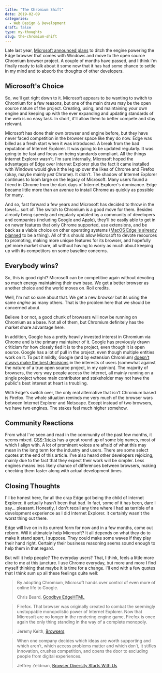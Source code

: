 ```yaml
---
title: "The Chromium Shift"
date: 2019-02-09
categories:
  - Web Design & Development
draft: false
type: my-thoughts
slug: the-chromium-shift
---
```


Late last year, [Microsoft announced plans](https://www.windowscentral.com/microsoft-building-chromium-powered-web-browser-windows-10) to ditch the engine powering the Edge browser that comes with Windows and move to the open source Chromium browser project. A couple of months have passed, and I think I'm finally ready to talk about it some now that it has had some chance to settle in my mind and to absorb the thoughts of other developers.

## Microsoft's Choice

So, we'll get right down to it. Microsoft appears to be wanting to switch to Chromium for a few reasons, but one of the main draws may be the open source nature of the project. Creating, using, and maintaining your own engine and keeping up with the ever expanding and updating standards of the web is no easy task. In short, it'll allow them to better compete and stay relevant.

Microsoft has done their own browser and engine before, but they have never faced competition in the browser space like they do now. Edge was billed as a fresh start when it was introduced. A break from the bad reputation of Internet Explorer. It was going to be updated regularly. It was going to be fast and focus on being standards compliant. All the things Internet Explorer wasn't. I'm sure internally, Microsoft hoped the advantages of Edge over Internet Explorer plus the fact it came installed with Windows would give it the leg up over the likes of Chrome and Firefox (okay, maybe mainly _just_ Chrome). It didn't. The shadow of Internet Explorer continues to loom large on the legacy of Microsoft. Many users found a friend in Chrome from the dark days of Internet Explorer's dominance. Edge became little more than an avenue to install Chrome as quickly as possible for many.

And so, fast forward a few years and Microsoft has decided to throw in the towel... sort of. The switch to Chromium is a good move for them. Besides already being speedy and regularly updated by a community of developers and companies (including Google and Apple), they'll be easily able to get in on newer features that only Chrome supported, use extensions, and be back as a viable choice on other operating systems ([MacOS Edge is already planned](https://www.theverge.com/2018/12/6/18128648/microsoft-edge-chrome-chromium-browser-changes) to be a thing). All of this should allow Microsoft to devote resources to promoting, making more unique features for its browser, and hopefully get more market share, all without having to worry as much about keeping up with its competitors on some baseline concerns.

## Everybody wins?

So, this is good right? Microsoft can be competitive again without devoting so much energy maintaining their own base. We get a better browser as another choice and the world moves on. Roll credits.

Well, I'm not so sure about that. We get a new _browser_ but its using the same _engine_ as many others. That is the problem here that we should be concerned about.

Believe it or not, a good chunk of browsers will now be running on Chromium as a base. Not all of them, but Chromium definitely has the market share advantage here.

In addition, Google has a pretty heavily invested interest in Chromium via Chrome and is the primary maintainer of it. Google has previously drawn criticism for how closely tied it is to the project, even though it is open source. Google has a lot of pull in the project, even though multiple entities work on it. To put it mildly, Google (and by extension Chromium) [doesn't always make the best decisions](https://jmcdsn.com/my-thoughts/is-chrome-the-new-ie/) in the interests of users (somewhat against the nature of a true open source project, in my opinion). The majority of browsers, the very way people access the internet, all mainly running on a single project whose main contributor and stakeholder may not have the public's best interest at heart is troubling.

With Edge's switch over, the only real alternative that isn't Chromium based is Firefox. The whole situation reminds me very much of the browser wars between Internet Explorer and Netscape. Except instead of two browsers, we have two engines. The stakes feel much higher somehow.

## Community Reactions

From what I've seen and read in the community of the past few months, it seems mixed. [CSS-Tricks](https://css-tricks.com/browser-diversity-commentary-regarding-the-edge-news/) has a great round up of some big names, most of which I align with. A lot of prominent voices are afraid of what this may mean in the long term for the industry and users. There are some select quotes at the end of this article. I've also heard other developers rejoicing, mainly due to the fact that they expect their work will be simpler. Less engines means less likely chance of differences between browsers, making checking them faster along with actual development times.

## Closing Thoughts

I'll be honest here, for all the crap Edge got being the child of Internet Explorer, it actually hasn't been that bad. In fact, some of it has been, dare I say... pleasant. Honestly, I don't recall any time where I had as terrible of a development experience as I did Internet Explorer. It certainly wasn't the worst thing out there.

Edge will live on in its current form for now and in a few months, come out reborn. Will it ultimately help Microsoft? It all depends on what they do to make it stand apart, I suppose. They could make some waves if they play their hand right. Certainly their business reasoning seems sound enough to help them in that regard.

But will it help people? The everyday users? That, I think, feels a little more dire to me at this juncture. I use Chrome everyday, but more and more I find myself thinking that maybe it is time for a change. I'll end with a few quotes that I think sum up all these feelings quite well:

> By adopting Chromium, Microsoft hands over control of even more of online life to Google.
>
> Chris Beard, [Goodbye EdgeHTML](https://blog.mozilla.org/blog/2018/12/06/goodbye-edge/)

> Firefox. That browser was originally created to combat the seemingly unstoppable monopolistic power of Internet Explorer. Now that Microsoft are no longer in the rendering engine game, Firefox is once again the only thing standing in the way of a complete monopoly.
>
> Jeremy Keith, [Browsers](https://adactio.com/journal/14608)

> When one company decides which ideas are worth supporting and which aren’t, which access problems matter and which don’t, it stifles innovation, crushes competition, and opens the door to excluding people from digital experiences.
>
> Jeffrey Zeldman, [Browser Diversity Starts With Us](https://www.zeldman.com/2018/12/07/browser-diversity-starts-with-us/)
